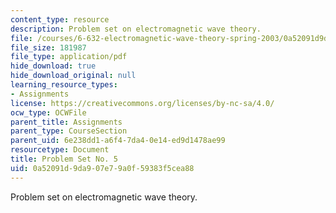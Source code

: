 ```yaml
---
content_type: resource
description: Problem set on electromagnetic wave theory.
file: /courses/6-632-electromagnetic-wave-theory-spring-2003/0a52091d9da907e79a0f59383f5cea88_ps5.pdf
file_size: 181987
file_type: application/pdf
hide_download: true
hide_download_original: null
learning_resource_types:
- Assignments
license: https://creativecommons.org/licenses/by-nc-sa/4.0/
ocw_type: OCWFile
parent_title: Assignments
parent_type: CourseSection
parent_uid: 6e238dd1-a6f4-7da4-0e14-ed9d1478ae99
resourcetype: Document
title: Problem Set No. 5
uid: 0a52091d-9da9-07e7-9a0f-59383f5cea88
---
```

Problem set on electromagnetic wave theory.